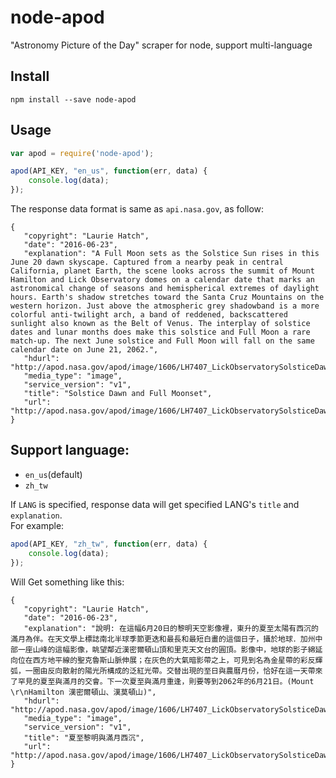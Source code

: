 # node-apod
"Astronomy Picture of the Day" scraper for node, support multi-language

## Install

```
npm install --save node-apod
``` 

## Usage

```js
var apod = require('node-apod');

apod(API_KEY, "en_us", function(err, data) {
    console.log(data);
});
```

The response data format is same as `api.nasa.gov`, as follow:
```
{
   "copyright": "Laurie Hatch",
   "date": "2016-06-23",
   "explanation": "A Full Moon sets as the Solstice Sun rises in this June 20 dawn skyscape. Captured from a nearby peak in central California, planet Earth, the scene looks across the summit of Mount Hamilton and Lick Observatory domes on a calendar date that marks an astronomical change of seasons and hemispherical extremes of daylight hours. Earth's shadow stretches toward the Santa Cruz Mountains on the western horizon. Just above the atmospheric grey shadowband is a more colorful anti-twilight arch, a band of reddened, backscattered sunlight also known as the Belt of Venus. The interplay of solstice dates and lunar months does make this solstice and Full Moon a rare match-up. The next June solstice and Full Moon will fall on the same calendar date on June 21, 2062.",
   "hdurl": "http://apod.nasa.gov/apod/image/1606/LH7407_LickObservatorySolsticeDawnMoonset_1440x960.jpg",
   "media_type": "image",
   "service_version": "v1",
   "title": "Solstice Dawn and Full Moonset",
   "url": "http://apod.nasa.gov/apod/image/1606/LH7407_LickObservatorySolsticeDawnMoonset_1024x683.jpg"
}
```

## Support language:
 - `en_us`(default)
 - `zh_tw`

If `LANG` is specified, response data will get specified LANG's `title` and `explanation`.  
For example:

```js
apod(API_KEY, "zh_tw", function(err, data) {
    console.log(data);
});
```  

Will Get something like this: 

```
{
   "copyright": "Laurie Hatch",
   "date": "2016-06-23",
   "explanation": "說明: 在這幅6月20日的黎明天空影像裡，東升的夏至太陽有西沉的滿月為伴。在天文學上標誌南北半球季節更迭和最長和最短白畫的這個日子，攝於地球．加州中部一座山峰的這幅影像，眺望鄰近漢密爾頓山頂和里克天文台的圓頂。影像中，地球的影子綿延向位在西方地平線的聖克魯斯山脈伸展；在灰色的大氣暗影帶之上，可見到名為金星帶的彩反輝弧，一圈由反向散射的陽光所構成的泛紅光帶。交替出現的至日與農曆月份，恰好在這一天帶來了罕見的夏至與滿月的交會。下一次夏至與滿月重逢，則要等到2062年的6月21日。(Mount \r\nHamilton 漢密爾頓山、漢莫頓山)",
   "hdurl": "http://apod.nasa.gov/apod/image/1606/LH7407_LickObservatorySolsticeDawnMoonset_1440x960.jpg",
   "media_type": "image",
   "service_version": "v1",
   "title": "夏至黎明與滿月西沉",
   "url": "http://apod.nasa.gov/apod/image/1606/LH7407_LickObservatorySolsticeDawnMoonset_1024x683.jpg"
}
```